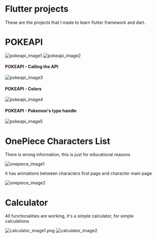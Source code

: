 # Flutter projects

These are the projects that I made to learn flutter framework and dart.

# POKEAPI
![pokeapi_image1](images/pokeapi1.png)
![pokeapi_image2](images/pokeapi2.png)

#### POKEAPI - Calling the API
![pokeapi_image3](images/pokeapi3.png)

#### POKEAPI - Colors
![pokeapi_image4](images/pokeapi4.png)

#### POKEAPI - Pokemon's type handle
![pokeapi_image5](images/pokeapi5.png)

# OnePiece Characters List

There is wrong information, this is just for educational reasons

![onepiece_image1](images/onepiece1.png)

It has animations between characters first page and character main page

![onepiece_image2](images/onepiece2.png)

# Calculator

All functionalities are working, it's a simple calculator, for simple calculations

![calculator_image1.png](images/calculator1.png)
![calculator_image2](images/calculator2.png)

